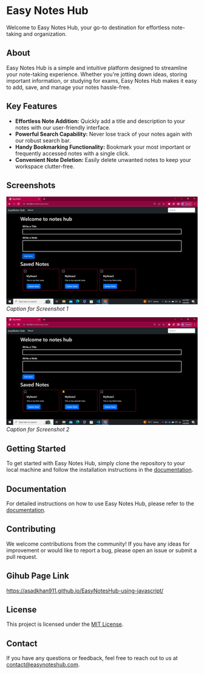 # Easy Notes Hub

Welcome to Easy Notes Hub, your go-to destination for effortless note-taking and organization.

## About

Easy Notes Hub is a simple and intuitive platform designed to streamline your note-taking experience. Whether you're jotting down ideas, storing important information, or studying for exams, Easy Notes Hub makes it easy to add, save, and manage your notes hassle-free.

## Key Features

- **Effortless Note Addition:** Quickly add a title and description to your notes with our user-friendly interface.
- **Powerful Search Capability:** Never lose track of your notes again with our robust search bar.
- **Handy Bookmarking Functionality:** Bookmark your most important or frequently accessed notes with a single click.
- **Convenient Note Deletion:** Easily delete unwanted notes to keep your workspace clutter-free.

## Screenshots

![Screenshot 1](UI.png)
*Caption for Screenshot 1*

![Screenshot 2](bookMarkSS.png)
*Caption for Screenshot 2*

## Getting Started

To get started with Easy Notes Hub, simply clone the repository to your local machine and follow the installation instructions in the [documentation](docs/installation.md).

## Documentation

For detailed instructions on how to use Easy Notes Hub, please refer to the [documentation](docs/README.md).

## Contributing

We welcome contributions from the community! If you have any ideas for improvement or would like to report a bug, please open an issue or submit a pull request.

## Gihub Page Link

 https://asadkhan911.github.io/EasyNotesHub-using-javascript/

## License

This project is licensed under the [MIT License](LICENSE).

## Contact

If you have any questions or feedback, feel free to reach out to us at [contact@easynoteshub.com](mailto:contact@easynoteshub.com).
